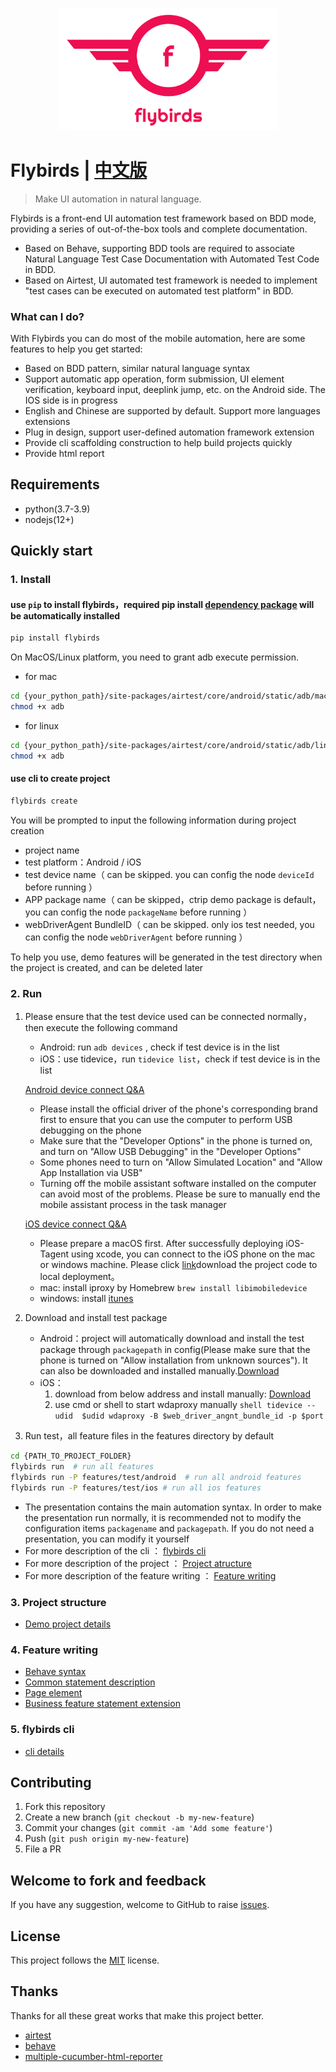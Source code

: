 <p align="center">
  <img width="350" src="logo.png" alt="logo" />
</p>

# Flybirds | [中文版](https://github.com/ctripcorp/flybirds/blob/main/README.md)

> Make UI automation in natural language.

Flybirds is a front-end UI automation test framework based on BDD mode, providing a series of out-of-the-box tools and complete documentation.
- Based on Behave, supporting BDD tools are required to associate Natural Language Test Case Documentation with Automated Test Code in BDD.
- Based on Airtest, UI automated test framework is needed to implement "test cases can be executed on automated test platform" in BDD.


### What can I do?

With Flybirds you can do most of the mobile automation, here are some features to help you get started:
- Based on BDD pattern, similar natural language syntax
- Support automatic app operation, form submission, UI element verification, keyboard input, deeplink jump, etc. on the Android side. The IOS side is in progress
- English and Chinese are supported by default. Support more languages ​​extensions
- Plug in design, support user-defined automation framework extension
- Provide cli scaffolding construction to help build projects quickly
- Provide html report


## Requirements

- python(3.7-3.9)
- nodejs(12+)

## Quickly start

### 1. Install

#### use `pip` to install flybirds，required pip install [dependency package](https://github.com/ctripcorp/flybirds/blob/main/docs/relate.md) will be automatically installed

```bash
pip install flybirds
```

On MacOS/Linux platform, you need to grant adb execute permission.

- for mac
```bash
cd {your_python_path}/site-packages/airtest/core/android/static/adb/mac
chmod +x adb
```
- for linux
```bash
cd {your_python_path}/site-packages/airtest/core/android/static/adb/linux
chmod +x adb
```

#### use cli to create project

```bash
flybirds create 
```

You will be prompted to input the following information during project creation
- project name
- test platform：Android / iOS
- test device name（ can be skipped. you can config the node `deviceId` before running ）
- APP package name（ can be skipped，ctrip demo package is default，you can config the node `packageName` before running ）
- webDriverAgent BundleID（ can be skipped. only ios test needed, you can config the node `webDriverAgent` before running ）

To help you use, demo features will be generated in the test directory when the project is created, and can be deleted later


### 2. Run

1. Please ensure that the test device used can be connected normally， then execute the following command
    - Android: run `adb devices` , check if test device is in the list
    - iOS：use tidevice，run `tidevice list`，check if test device is in the list

   [Android device connect Q&A](https://airtest.doc.io.netease.com/IDEdocs/device_connection/2_android_faq/)
   - Please install the official driver of the phone's corresponding brand first to ensure that you can use the computer to perform USB debugging on the phone
   - Make sure that the "Developer Options" in the phone is turned on, and turn on "Allow USB Debugging" in the "Developer Options"
   - Some phones need to turn on "Allow Simulated Location" and "Allow App Installation via USB"
   - Turning off the mobile assistant software installed on the computer can avoid most of the problems. Please be sure to manually end the mobile assistant process in the task manager

   [iOS device connect Q&A](https://airtest.doc.io.netease.com/IDEdocs/device_connection/4_ios_connection/)
   - Please prepare a macOS first. After successfully deploying iOS-Tagent using xcode, you can connect to the iOS phone on the mac or windows machine. Please click [link](https://github.com/AirtestProject/IOS-Tagent)download the project code to local deployment。
   - mac: install iproxy by Homebrew `brew install libimobiledevice`
   - windows: install [itunes](https://support.apple.com/downloads/itunes)

2. Download and install test package
    - Android：project will automatically download and install the test package through `packagepath` in config(Please make sure that the phone is turned on "Allow installation from unknown sources"). It can also be downloaded and installed manually.[Download](https://download2.ctrip.com/html5/Ctrip_V8.43.0_SIT4-100053_Product_9725895.apk)
    - iOS：
      1. download from below address and install manually: [Download](https://download2.ctrip.com/html5/Ctrip_V8.43.0_SIT4-092310_Product_9725506.ipa)
      2. use cmd or shell to start wdaproxy manually ```shell tidevice --udid 
       $udid wdaproxy -B $web_driver_angnt_bundle_id -p $port```

3. Run test，all feature files in the features directory by default

```bash
cd {PATH_TO_PROJECT_FOLDER}
flybirds run  # run all features 
flybirds run -P features/test/android  # run all android features
flybirds run -P features/test/ios # run all ios features
```

- The presentation contains the main automation syntax. In order to make the presentation run normally, it is recommended not to modify the configuration items `packagename` and `packagepath`. If you do not need a presentation, you can modify it yourself
- For more description of the cli ： [flybirds cli](#fc)
- For more description of the project ： [Project atructure](#dp)    
- For more description of the feature writing ： [Feature writing](#fw)





### 3. <span id="dp">Project structure</span>

- [Demo project details](https://github.com/ctripcorp/flybirds/blob/main/docs/demoproject.md)


### 4. <span id="fw">Feature writing</span>

- [Behave syntax](https://github.com/ctripcorp/flybirds/blob/main/docs/behaves.md)
- [Common statement description](https://github.com/ctripcorp/flybirds/blob/main/docs/casedsl.md)
- [Page element](https://github.com/ctripcorp/flybirds/blob/main/docs/pageelement.md)
- [Business feature statement extension](https://github.com/ctripcorp/flybirds/blob/main/docs/featureextend.md)


### 5. <span id="fc">flybirds cli</span>

- [cli details](https://github.com/ctripcorp/flybirds/blob/main/docs/flybirds_cli.md)



## Contributing

1. Fork this repository
2. Create a new branch (`git checkout -b my-new-feature`)
3. Commit your changes (`git commit -am 'Add some feature'`)
4. Push (`git push origin my-new-feature`)
5. File a PR


## Welcome to fork and feedback

If you have any suggestion, welcome to GitHub to raise [issues](https://github.com/ctripcorp/flybirds/issues).


## License

This project follows the [MIT](http://www.opensource.org/licenses/MIT) license.


## Thanks

Thanks for all these great works that make this project better.

- [airtest](https://github.com/AirtestProject)
- [behave](https://github.com/behave)
- [multiple-cucumber-html-reporter](https://github.com/wswebcreation/multiple-cucumber-html-reporter)